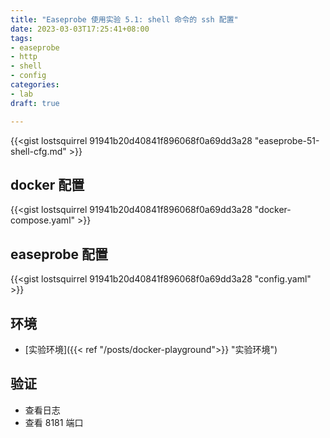 ```yaml
---
title: "Easeprobe 使用实验 5.1: shell 命令的 ssh 配置"
date: 2023-03-03T17:25:41+08:00
tags:
- easeprobe
- http
- shell
- config
categories:
- lab
draft: true

---
```





{{<gist lostsquirrel 91941b20d40841f896068f0a69dd3a28 "easeprobe-51-shell-cfg.md" >}}

## docker 配置
{{<gist lostsquirrel 91941b20d40841f896068f0a69dd3a28 "docker-compose.yaml" >}}

## easeprobe 配置
{{<gist lostsquirrel 91941b20d40841f896068f0a69dd3a28 "config.yaml" >}}

## 环境

- [实验环境]({{< ref "/posts/docker-playground">}} "实验环境")

## 验证

- 查看日志
- 查看 8181 端口